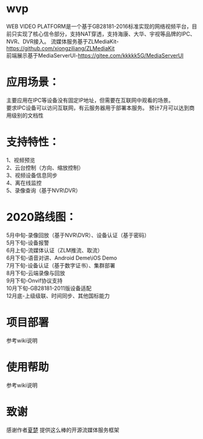 # wvp
WEB VIDEO PLATFORM是一个基于GB28181-2016标准实现的网络视频平台，目前只实现了核心信令部分，支持NAT穿透，支持海康、大华、宇视等品牌的IPC、NVR、DVR接入。
流媒体服务基于ZLMediaKit-https://github.com/xiongziliang/ZLMediaKit  
前端展示基于MediaServerUI-https://gitee.com/kkkkk5G/MediaServerUI

# 应用场景：
主要应用在IPC等设备没有固定IP地址，但需要在互联网中观看的场景。  
要求IPC设备可以访问互联网，有云服务器用于部署本服务。
预计7月可以达到商用级别的文档性

# 支持特性：
1、视频预览  
2、云台控制（方向、缩放控制）  
3、视频设备信息同步  
4、离在线监控  
5、录像查询（基于NVR\DVR）  

# 2020路线图：
5月中旬-录像回放（基于NVR\DVR）、设备认证（基于密码）  
5月下旬-设备报警  
6月上旬-流媒体认证（ZLM推流、取流）  
6月下旬-语音对讲、Android Deme\iOS Demo  
7月下旬-设备认证（基于数字证书）、集群部署  
8月下旬-云端录像与回放  
9月下旬-Onvif协议支持  
10月下旬-GB28181-2011版设备适配  
12月底-上级级联、时间同步、其他国标能力  

# 项目部署
参考wiki说明

# 使用帮助
参考wiki说明

# 致谢
感谢作者[夏楚](https://github.com/xiongziliang) 提供这么棒的开源流媒体服务框架

